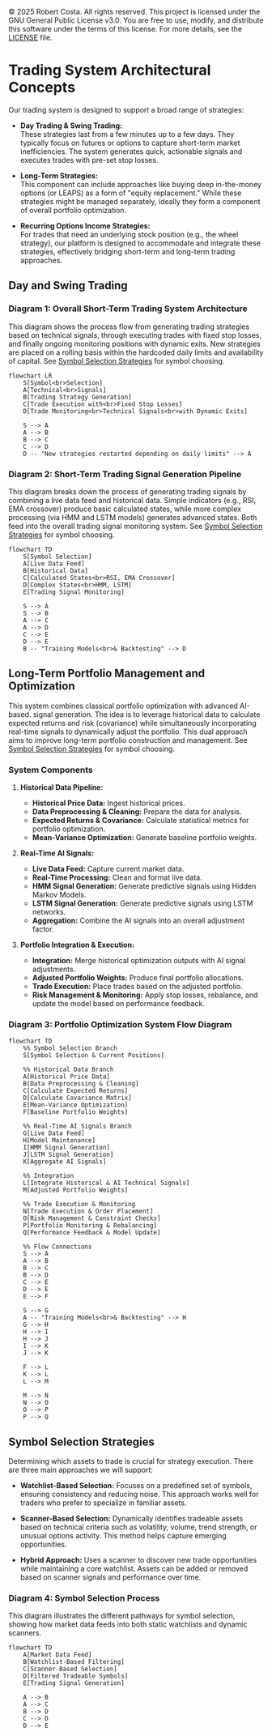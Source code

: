© 2025 Robert Costa. All rights reserved.
This project is licensed under the GNU General Public License v3.0. You are free
to use, modify, and distribute this software under the terms of this license.
For more details, see the [LICENSE](./LICENSE) file.


# Trading System Architectural Concepts

Our trading system is designed to support a broad range of strategies:

- **Day Trading & Swing Trading:**  
  These strategies last from a few minutes up to a few days. They typically 
  focus on futures or options to capture short-term market inefficiencies. 
  The system generates quick, actionable signals and executes trades with 
  pre-set stop losses.

- **Long-Term Strategies:**  
  This component can include approaches like buying deep in-the-money options 
  (or LEAPS) as a form of "equity replacement." While these strategies might 
  be managed separately, ideally they form a component of overall portfolio 
  optimization.

- **Recurring Options Income Strategies:**  
  For trades that need an underlying stock position (e.g., the wheel strategy),
  our platform is designed to accommodate and integrate these strategies, 
  effectively bridging short-term and long-term trading approaches.

## Day and Swing Trading

### Diagram 1: Overall Short-Term Trading System Architecture

This diagram shows the process flow from generating trading strategies based on
technical signals, through executing trades with fixed stop losses, and finally
ongoing monitoring positions with dynamic exits. New strategies are placed on a 
rolling basis within the hardcoded daily limits and availability of capital. See
[Symbol Selection Strategies](#symbol-selection-strategies) for symbol choosing.

```mermaid
flowchart LR
    S[Symbol<br>Selection]
    A[Technical<br>Signals]
    B[Trading Strategy Generation]
    C[Trade Execution with<br>Fixed Stop Losses]
    D[Trade Monitoring<br>Technical Signals<br>with Dynamic Exits]

    S --> A
    A --> B
    B --> C
    C --> D
    D -- "New strategies restarted depending on daily limits" --> A
```

### Diagram 2: Short-Term Trading Signal Generation Pipeline

This diagram breaks down the process of generating trading signals by combining
a live data feed and historical data. Simple indicators (e.g., RSI, EMA
crossover) produce basic calculated states, while more complex processing
(via HMM and LSTM models) generates advanced states. Both feed into the overall
trading signal monitoring system. See
[Symbol Selection Strategies](#symbol-selection-strategies) for symbol choosing.

```mermaid
flowchart TD
    S[Symbol Selection]
    A[Live Data Feed]
    B[Historical Data]
    C[Calculated States<br>RSI, EMA Crossover]
    D[Complex States<br>HMM, LSTM]
    E[Trading Signal Monitoring]

    S --> A
    S --> B
    A --> C
    A --> D
    C --> E
    D --> E
    B -- "Training Models<br>& Backtesting" --> D
```

## Long-Term Portfolio Management and Optimization

This system combines classical portfolio optimization with advanced AI-based.
signal generation. The idea is to leverage historical data to calculate expected
returns and risk (covariance) while simultaneously incorporating real-time
signals to dynamically adjust the portfolio. This dual approach aims to improve
long-term portfolio construction and management. See
[Symbol Selection Strategies](#symbol-selection-strategies) for symbol choosing.

### System Components

1. **Historical Data Pipeline:**
   - **Historical Price Data:** Ingest historical prices.
   - **Data Preprocessing & Cleaning:** Prepare the data for analysis.
   - **Expected Returns & Covariance:** Calculate statistical metrics for
     portfolio optimization.
   - **Mean-Variance Optimization:** Generate baseline portfolio weights.

2. **Real-Time AI Signals:**
   - **Live Data Feed:** Capture current market data.
   - **Real-Time Processing:** Clean and format live data.
   - **HMM Signal Generation:** Generate predictive signals using Hidden Markov
     Models.
   - **LSTM Signal Generation:** Generate predictive signals using LSTM networks.
   - **Aggregation:** Combine the AI signals into an overall adjustment factor.

3. **Portfolio Integration & Execution:**
   - **Integration:** Merge historical optimization outputs with AI signal
     adjustments.
   - **Adjusted Portfolio Weights:** Produce final portfolio allocations.
   - **Trade Execution:** Place trades based on the adjusted portfolio.
   - **Risk Management & Monitoring:** Apply stop losses, rebalance, and update
     the model based on performance feedback.

### Diagram 3: Portfolio Optimization System Flow Diagram

```mermaid
flowchart TD
    %% Symbol Selection Branch
    S[Symbol Selection & Current Positions]

    %% Historical Data Branch
    A[Historical Price Data]
    B[Data Preprocessing & Cleaning]
    C[Calculate Expected Returns]
    D[Calculate Covariance Matrix]
    E[Mean-Variance Optimization]
    F[Baseline Portfolio Weights]

    %% Real-Time AI Signals Branch
    G[Live Data Feed]
    H[Model Maintenance]
    I[HMM Signal Generation]
    J[LSTM Signal Generation]
    K[Aggregate AI Signals]

    %% Integration
    L[Integrate Historical & AI Technical Signals]
    M[Adjusted Portfolio Weights]

    %% Trade Execution & Monitoring
    N[Trade Execution & Order Placement]
    O[Risk Management & Constraint Checks]
    P[Portfolio Monitoring & Rebalancing]
    Q[Performance Feedback & Model Update]

    %% Flow Connections
    S --> A
    A --> B
    B --> C
    B --> D
    C --> E
    D --> E
    E --> F

    S --> G
    A -- "Training Models<br>& Backtesting" --> H
    G --> H
    H --> I
    H --> J
    I --> K
    J --> K

    F --> L
    K --> L
    L --> M

    M --> N
    N --> O
    O --> P
    P --> Q
```

## Symbol Selection Strategies

Determining which assets to trade is crucial for strategy execution. There 
are three main approaches we will support:

- **Watchlist-Based Selection:** Focuses on a predefined set of symbols, 
  ensuring consistency and reducing noise. This approach works well for 
  traders who prefer to specialize in familiar assets.
  
- **Scanner-Based Selection:** Dynamically identifies tradeable assets based 
  on technical criteria such as volatility, volume, trend strength, or 
  unusual options activity. This method helps capture emerging opportunities.

- **Hybrid Approach:** Uses a scanner to discover new trade opportunities 
  while maintaining a core watchlist. Assets can be added or removed based 
  on scanner signals and performance over time.

### Diagram 4: Symbol Selection Process

This diagram illustrates the different pathways for symbol selection, 
showing how market data feeds into both static watchlists and dynamic scanners.

```mermaid
flowchart TD
    A[Market Data Feed]
    B[Watchlist-Based Filtering]
    C[Scanner-Based Selection]
    D[Filtered Tradeable Symbols]
    E[Trading Signal Generation]

    A --> B
    A --> C
    B --> D
    C --> D
    D --> E
```
